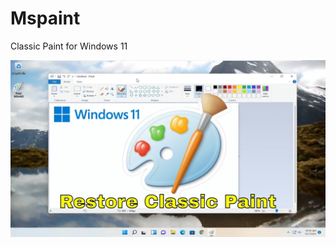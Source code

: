# Mspaint
Classic Paint for Windows 11
<p align="center"><img src="Classic-Paint.jpg" width="600" /></p>
